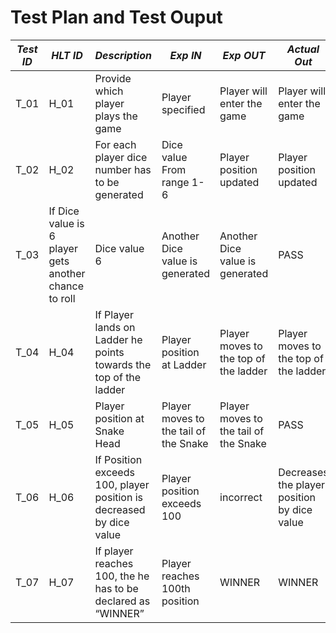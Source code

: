 # Test Plan and Test Ouput

| *Test ID* | *HLT ID* | *Description*                                              | *Exp IN* | *Exp OUT* | *Actual Out* |*PASS/FAIL*  |    
|-------------|-----|--------------------------------------------------------------|------------|-------------|----------------|------------------|
|  T_01|H_01|Provide which player plays the game|  Player specified  | Player will enter the game | Player will enter the game | PASS |
|  T_02|H_02|For each player dice number has to be generated|  Dice value From range 1-6| Player position updated | Player position updated | PASS |
|  T_03|If Dice value is 6 player gets another chance to roll|  Dice value 6| Another Dice value is generated |Another Dice value is generated| PASS |
|  T_04|H_04|If Player lands on Ladder he points towards the top of the ladder|  Player position at Ladder | Player moves to the top of the ladder  | Player moves to the top of the ladder| PASS |
|  T_05|H_05|Player position at Snake Head | Player moves to the tail of the Snake | Player moves to the tail of the Snake | PASS |
T_06|H_06|If Position exceeds 100, player position is decreased by dice value |  Player position exceeds 100 | incorrect | Decreases the player position by dice value | PASS |
T_07|H_07| If player reaches 100, the he has to be declared as “WINNER”| Player reaches 100th position | WINNER | WINNER | PASS |